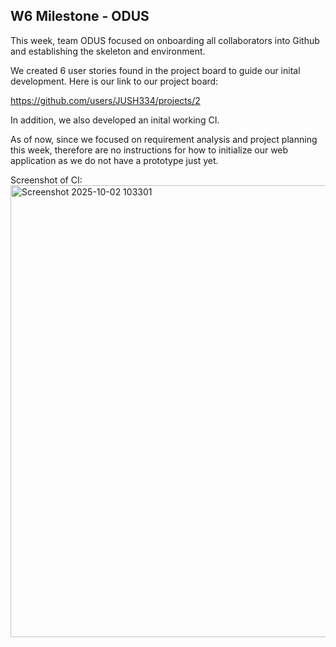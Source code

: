 ## W6 Milestone - ODUS

This week, team ODUS focused on onboarding all collaborators into Github and establishing the skeleton and environment.

We created 6 user stories found in the project board to guide our inital development. 
Here is our link to our project board:

https://github.com/users/JUSH334/projects/2

In addition, we also developed an inital working CI.

As of now, since we focused on requirement analysis and project planning this week, therefore are no instructions for how to initialize our web application as we do not have a prototype just yet.

Screenshot of CI:
<img width="1877" height="723" alt="Screenshot 2025-10-02 103301" src="https://github.com/user-attachments/assets/a7cb328f-a9de-44b7-b5ad-d3b6de2671ee" />
